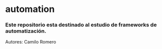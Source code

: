 # automation

### Este repositorio esta destinado al estudio de frameworks de automatización.

Autores: Camilo Romero